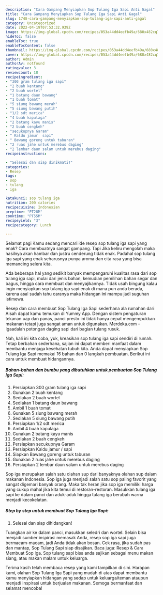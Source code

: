 ```yaml
---
description: "Cara Gampang Menyiapkan Sop Tulang Iga Sapi Anti Gagal"
title: "Cara Gampang Menyiapkan Sop Tulang Iga Sapi Anti Gagal"
slug: 1748-cara-gampang-menyiapkan-sop-tulang-iga-sapi-anti-gagal
category: Uncategorized
date: 2022-04-19T07:53:32.939Z
image: https://img-global.cpcdn.com/recipes/053a44dd4eefb49a/680x482cq70/sop-tulang-iga-sapi-foto-resep-utama.jpg
hideToc: false
enableToc: true
enableTocContent: false
thumbnail: https://img-global.cpcdn.com/recipes/053a44dd4eefb49a/680x482cq70/sop-tulang-iga-sapi-foto-resep-utama.jpg
cover: https://img-global.cpcdn.com/recipes/053a44dd4eefb49a/680x482cq70/sop-tulang-iga-sapi-foto-resep-utama.jpg
author: Admin
authorAv: notfound
ratingvalue: 3
reviewcount: 18
recipeingredient:
- "300 gram tulang iga sapi"
- "2 buah kentang"
- "2 buah wortel"
- "1 batang daun bawang"
- "1 buah tomat"
- "5 siung bawang merah"
- "5 siung bawang putih"
- "1/2 sdt merica"
- "4 buah kapulaga"
- "2 batang kayu manis"
- "2 buah cengkeh"
- "secukupnya Garam"
- " Kaldu jamur  sapi"
- " Bawang goreng untuk taburan"
- "2 ruas jahe untuk merebus daging"
- "2 lembar daun salam untuk merebus daging"
recipeinstructions:

- "Selesai dan siap dinikmati!"
categories:
- Resep
tags:
- sop
- tulang
- iga

katakunci: sop tulang iga 
nutrition: 200 calories
recipecuisine: Indonesian
preptime: "PT28M"
cooktime: "PT55M"
recipeyield: "3"
recipecategory: Lunch

---
```



Selamat pagi Kamu sedang mencari ide resep sop tulang iga sapi yang enak? Cara membuatnya sangat gampang. Tapi Jika keliru mengolah maka hasilnya akan hambar dan justru cenderung tidak enak. Padahal sop tulang iga sapi yang enak seharusnya punya aroma dan cita rasa yang bisa memancing selera kita.


Ada beberapa hal yang sedikit banyak mempengaruhi kualitas rasa dari sop tulang iga sapi, mulai dari jenis bahan, kemudian pemilihan bahan segar dan bagus, hingga cara membuat dan menyajikannya. Tidak usah bingung kalau ingin menyiapkan sop tulang iga sapi enak di mana pun anda berada, karena asal sudah tahu caranya maka hidangan ini mampu jadi suguhan istimewa.

Resep dan cara membuat Sop Tulang Iga Sapi sederhana ala rumahan dari Aisah dapat kamu temukan di Yummy App. Dengan sistem pengaturan tekanan uap dan panas, panci presto ini tidak hanya cepat mengempukkan makanan tetapi juga sangat aman untuk digunakan. Merdeka.com - Igaadalah potongan daging sapi dari bagian tulang rusuk.


Nah, kali ini kita coba, yuk, kreasikan sop tulang iga sapi sendiri di rumah. Tetap berbahan sederhana, sajian ini dapat memberi manfaat dalam membantu menjaga kesehatan tubuh kita. Anda dapat menyiapkan Sop Tulang Iga Sapi memakai 16 bahan dan 0 langkah pembuatan. Berikut ini cara untuk membuat hidangannya.

<!--inarticleads1-->

##### Bahan-bahan dan bumbu yang dibutuhkan untuk pembuatan Sop Tulang Iga Sapi:

1. Persiapkan 300 gram tulang iga sapi
1. Gunakan 2 buah kentang
1. Sediakan 2 buah wortel
1. Sediakan 1 batang daun bawang
1. Ambil 1 buah tomat
1. Gunakan 5 siung bawang merah
1. Sediakan 5 siung bawang putih
1. Persiapkan 1/2 sdt merica
1. Ambil 4 buah kapulaga
1. Gunakan 2 batang kayu manis
1. Sediakan 2 buah cengkeh
1. Persiapkan secukupnya Garam
1. Persiapkan  Kaldu jamur / sapi
1. Siapkan  Bawang goreng untuk taburan
1. Gunakan 2 ruas jahe untuk merebus daging
1. Persiapkan 2 lembar daun salam untuk merebus daging


Sop iga merupakan salah satu olahan sup dari banyaknya olahan sup dalam makanan Indonesia. Sop iga juga menjadi salah satu sop paling favorit yang sangat digemari banyak orang. Maka tak heran jika sop iga memiliki harga yang cukup mahal jika kita temui di restoran-restoran. Masukkan tulang iga sapi ke dalam panci dan aduk-aduk hingga tulang iga berubah warna menjadi kecokelatan. 

<!--inarticleads2-->

##### Step by step untuk membuat Sop Tulang Iga Sapi:


1. Selesai dan siap dihidangkan!

Tuangkan air ke dalam panci, masukkan seledri dan wortel. Selain bisa menjadi sumber inspirasi memasak Anda, resep sop iga sapi juga bermacam-macam, jadi Anda tidak akan bosan. Cek rasa, jika sudah pas dan mantap, Sop Tulang Sapi siap disajikan. Baca juga: Resep &amp; Cara Membuat Sop Iga. Sop tulang sapi bisa anda sajikan sebagai menu makan siang, atau makan malam untuk keluarga. 

Terima kasih telah membaca resep yang kami tampilkan di sini. Harapan kami, olahan Sop Tulang Iga Sapi yang mudah di atas dapat membantu kamu menyiapkan hidangan yang sedap untuk keluarga/teman ataupun menjadi inspirasi untuk berjualan makanan. Semoga bermanfaat dan selamat mencoba!
